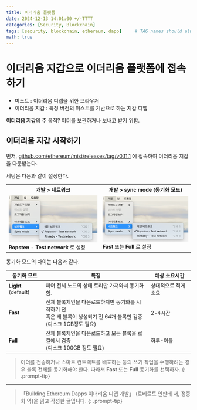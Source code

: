 ```yaml
---
title: 이더리움 플랫폼
date: 2024-12-13 14:01:00 +/-TTTT
categories: [Security, Blockchain]
tags: [security, blockchain, ethereum, dapp]     # TAG names should always be lowercase
math: true
---
```


# 이더리움 지갑으로 이더리움 플랫폼에 접속하기

- 미스트 : 이더리움 디앱을 위한 브라우저
- 이더리움 지갑 : 특정 버전의 미스트를 기반으로 하는 지갑 디앱

**이더리움 지갑**의 주 목적? 이더를 보관하거나 보내고 받기 위함.

## 이더리움 지갑 시작하기

먼저, [github.com/ethereum/mist/releases/tag/v0.11.1](https://github.com/ethereum/mist/releases/tag/v0.11.1) 에 접속하여 이더리움 지갑을 다운받는다.


세팅은 다음과 같이 설정한다.

<table>
    <tr>
        <th>
        개발 > 네트워크
        </th>
        <th>
        개발 > sync mode (동기화 모드)
        </th>
    </tr>
    <tr>
        <td>
            <img width="400" src="/assets/img/2024-12-13-ethereum-platform/1.png"><br>
            <b>Ropsten - Test network</b> 로 설정
        </td>
        <td>
            <img width="400" src="/assets/img/2024-12-13-ethereum-platform/1.png"><br>
            <b>Fast</b> 또는 <b>Full</b> 로 설정
        </td>
    </tr>
</table>

동기화 모드의 차이는 다음과 같다.

|동기화 모드|특징|예상 소요시간|
|---|---|---|
|**Light** (default)| 피어 전체 노드의 상태 트리만 가져와서 동기화함. | 상대적으로 적게 소요 |
|**Fast**| 전체 블록체인을 다운로드하지만 동기화를 시작하기 전 <br> 혹은 새 블록이 생성되기 전 64개 블록만 검증 <br> (디스크 1GB정도 필요) | 2-4시간 |
|**Full**| 전체 블록체인을 다운로드하고 모든 블록을 로컬에서 검증 <br> (디스크 100GB 정도 필요) | 하루-이틀 |

> 이더를 전송하거나 스마트 컨트랙트를 배포하는 등의 쓰기 작업을 수행하려는 경우 블록 전체를 동기화해야 한다. 따라서 **Fast** 또는 **Full** 동기화를 선택하자.
{: .prompt-tip}

<!--

## 이더리움 지갑의 일반 기능

# 디앱의 핵심 기능 : 스마트 컨트랙트


## 계정

## 이더

## 가스

## 콜과 트랜잭션

## EVM

# geth로 이더리움 네트워크에 접속

## geth 시작하기

## geth 대화형 콘솔 시작하기

## JSON-RPC 사용하기

## geth로 채굴하기

## 기타 클라이언트

# geth 계정 관리

## 이더리움 계정

## geth 명령어로 계정 관리

## geth 콘솔에서 Web3로 계정 관리

## JSON-RPC로 계정 관리

# 심플코인 컨트랙트 다시 보기

## SimpleCoin 컨트랙트 개선하기

## 개선된 코드 사용하기

## 이더리움 네트워크에서 코인 전송은 어떻게 실행되는가?

-->

---

> 「Building Ethereum Dapps 이더리움 디앱 개발」 (로베르토 인판테 저, 정종화 역)을 읽고 작성한 글입니다.
{: .prompt-tip}